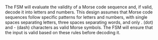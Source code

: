 The FSM will evaluate the validity of a Morse code sequence and, if valid, decode it into letters and numbers. This design assumes that Morse code sequences follow specific patterns for letters and numbers, with single spaces separating letters, three spaces separating words, and only . (dot) and - (dash) characters as valid Morse symbols. The FSM will ensure that the input is valid based on these rules before decoding it.
